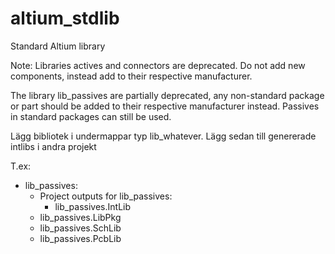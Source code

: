 # altium_stdlib
Standard Altium library

Note: Libraries actives and connectors are deprecated. Do not add new components, instead add to their respective manufacturer.

The library lib_passives are partially deprecated, any non-standard package or part should be added to their respective manufacturer instead. Passives in standard packages can still be used.

Lägg bibliotek i undermappar typ lib_whatever.
Lägg sedan till genererade intlibs i andra projekt 

T.ex:
* lib_passives:
  * Project outputs for lib_passives:
    * lib_passives.IntLib
  * lib_passives.LibPkg
  * lib_passives.SchLib
  * lib_passives.PcbLib
